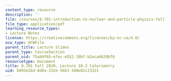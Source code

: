 ```yaml
---
content_type: resource
description: ''
file: /courses/8-701-introduction-to-nuclear-and-particle-physics-fall-2020/b093e2bd8d0a232e56b3340e82c23321_MIT8_701f20_lec10.3.pdf
file_type: application/pdf
learning_resource_types:
- Lecture Notes
license: https://creativecommons.org/licenses/by-nc-sa/4.0/
ocw_type: OCWFile
parent_title: Lecture Slides
parent_type: CourseSection
parent_uid: 75ab9f65-e7ec-e552-10bf-b2eca4629bf0
resourcetype: Document
title: 8.701 Fall 2020, Lecture 10.3 Calorimetry
uid: b093e2bd-8d0a-232e-56b3-340e82c23321
---
```

